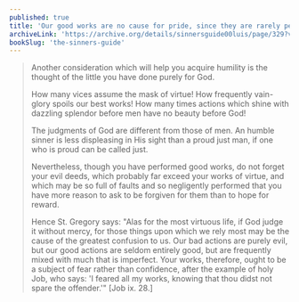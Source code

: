 ```yaml
---
published: true
title: 'Our good works are no cause for pride, since they are rarely perfect and pure'
archiveLink: 'https://archive.org/details/sinnersguide00luis/page/329?view=theater'
bookSlug: 'the-sinners-guide'
---
```


> Another consideration which will help you acquire humility is the thought of the little you have done purely for God.
>
> How many vices assume the mask of virtue! How frequently vain-glory spoils our best works! How many times actions which shine with dazzling splendor before men have no beauty before God!
>
> The judgments of God are different from those of men. An humble sinner is less displeasing in His sight than a proud just man, if one who is proud can be called just.
>
> Nevertheless, though you have performed good works, do not forget your evil deeds, which probably far exceed your works of virtue, and which may be so full of faults and so negligently performed that you have more reason to ask to be forgiven for them than to hope for reward.
>
> Hence St. Gregory says: "Alas for the most virtuous life, if God judge it without mercy, for those things upon which we rely most may be the cause of the greatest confusion to us. Our bad actions are purely evil, but our good actions are seldom entirely good, but are frequently mixed with much that is imperfect. Your works, therefore, ought to be a subject of fear rather than confidence, after the example of holy Job, who says: 'I feared all my works, knowing that thou didst not spare the offender.'" [Job ix. 28.]
